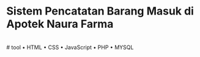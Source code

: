 # Sistem Pencatatan Barang Masuk di Apotek Naura Farma
<br>
# tool
• HTML
• CSS
• JavaScript
• PHP
• MYSQL

